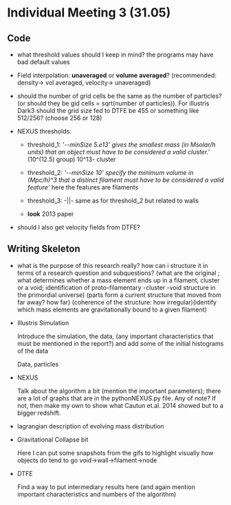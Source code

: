 # Individual Meeting 3 (31.05)

## Code

- what threshold values should I keep in mind? the programs may have bad default values

- Field interpolation: **unaveraged** or **volume averaged**? (recommended: density-> vol averaged, velocity-> unaveraged)

- should the number of grid cells be the same as the number of particles? (or should they be gid cells = sqrt(number of particles)). For illustris Dark3 should the grid size fed to DTFE be 455 or something like 512/256? (choose 256 or 128)

- NEXUS thresholds:

  - threshold_1: *'--minSize 5.e13' gives the smallest mass (in Msolar/h units) that an object must have to be considered a valid cluster.'* (10^(12.5) group) 10^13- cluster

  - threshold_2: *'--minSize 10' specify the minimum volume in (Mpc/h)^3 that a distinct filament must have to be considered a valid feature'* here the features are filaments

  - threshold_3: -||- same as for threshold_2 but related to walls

  - **look** 2013 paper

- should I also get velocity fields from DTFE?

## Writing Skeleton

- what is the purpose of this research really? how can i structure it in terms of a research question and subquestions?
(what are the original ; what determines whether a mass element ends up in a filament, cluster or a void; identification of proto-filamentary -cluster -void structure in the primordial universe) (parts form a current structure that moved from far away? how far) (coherence of the structure: how irregular)(identify which mass elements are gravitationally bound to a given filament)

- Illustris Simulation

    Introduce the simulation, the data, (any important characteristics that must be mentioned in the report?) and add some of the initial histograms of the data

    Data, particles

- NEXUS

    Talk about the algorithm a bit (mention the important parameters); there are a lot of graphs that are in the pythonNEXUS.py file. Any of note? If not, then make my own to show what Cautun et.al. 2014 showed but to a bigger redshift.

- lagrangian description of evolving mass distribution

- Gravitational Collapse bit

    Here I can put some snapshots from the gifs to highlight visually how objects do tend to go void->wall->filament->node

- DTFE

    Find a way to put intermediary results here (and again mention important characteristics and numbers of the algorithm)
